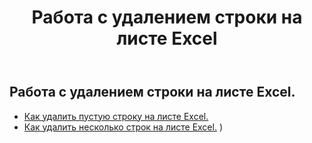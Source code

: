 ﻿---
title: Работа с удалением строки на листе Excel
second_title: Documen
linktitle: Удалить
type: docs
url: /ru/rows/delete/
keywords: Working with deleting row on an Excel worksheet. How to add rows on an Excel worksheet
description: Aspose.Cells Cloud REST API поддерживает удаление строк на листе Excel. SDK поддерживает различные языки разработки, включая Android, C#, Go, Java, NodeJS, Perl, PHP, Python, Ruby и Swift.
weight: 20
kwords: Excel, Office Облако, REST API, Электронная таблица, PDF, CSV, Json, Markdown, Работа с удалением строки на листе Excel
---
## Работа с удалением строки на листе Excel.

- [Как удалить пустую строку на листе Excel.](/cells/ru/rows/delete/row/) 
- [Как удалить несколько строк на листе Excel.](/cells/ru/rows/delete/rows/) ) 

